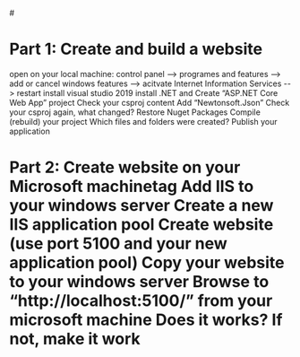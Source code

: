 #<h1>Part 1: Create and build a website</h1>
open on your local machine:
control panel --> programes and features --> add or cancel windows features --> acitvate Internet Information Services --> restart
install visual studio 2019
install .NET and 
Create “ASP.NET Core Web App” project
Check your csproj content
Add “Newtonsoft.Json”
Check your csproj again, what changed?
Restore Nuget Packages
Compile (rebuild) your project
Which files and folders were created?
Publish your application
<h1>Part 2: Create website on your Microsoft machine</1>tag
Add IIS to your windows server
Create a new IIS application pool
Create website (use port 5100 and your new application pool)
Copy your website to your windows server
Browse to “http://localhost:5100/” from your microsoft machine
Does it works? If not, make it work
